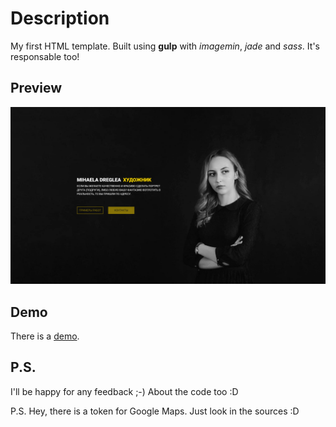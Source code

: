 # Description
My first HTML template. Built using **gulp** with *imagemin*, *jade* and *sass*. It's responsable too!

## Preview

![Photo preview](https://github.com/PowerSlime/template_mihaela_dreglea_art/blob/master/preview.png)

## Demo
There is a [demo](https://powerslime.github.io/template_mihaela_dreglea_art/dist/).

## P.S.
I'll be happy for any feedback ;-) About the code too :D

P.S. Hey, there is a token for Google Maps. Just look in the sources :D
